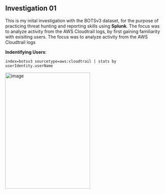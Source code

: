 ## Investigation 01

This is my inital investigation with the BOTSv3 dataset, for the purpose of practicing threat hunting and reporting skills using **Splunk**. The focus was to analyze activity from the AWS Cloudtrail logs, by first gaining familiarity with exisiting users. The focus was to analyze activity from the AWS Cloudtrail logs

**Indentifying Users**:

```splunk
index=botsv3 sourcetype=aws:cloudtrail | stats by userIdentity.userName
```
<img width="268" height="366" alt="image" src="https://github.com/user-attachments/assets/6a6ef5ab-fbda-4467-80b1-811290190f23" />
